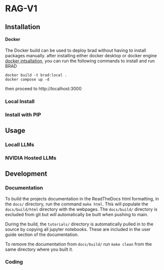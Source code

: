 # RAG-V1

## Installation

#### Docker
The Docker build can be used to deploy brad without having to install packages manually.
after installing either docker desktop or docker engine [docker intsallation](https://docs.docker.com/desktop/), you can run the following commands to install and run BRAD

```
docker build -t brad:local .
docker compose up -d
```

then proceed to http://localhost:3000


### Local Install

### Install with PIP

## Usage

### Locall LLMs

### NVIDIA Hosted LLMs

## Development

### Documentation

To build the projects documentation in the ReadTheDocs html formatting, in the `docs/` directory, run the command `make html`. This will populate the `docs/build/html` directory with the webpages. The `docs/build/` directory is excluded from git but *will* automatically be built when pushing to main.

During the build, the `tutorials/` directory is automatically pulled in to the source by copying all jupyter notebooks. These are included in the user guide section of the documentation.

To remove the documentation from `docs/build/` run `make clean` from the same directory where you built it.

### Coding

